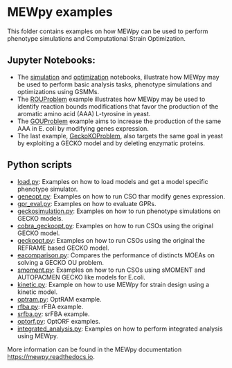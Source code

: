 
MEWpy examples
============


This folder contains examples on how MEWpy can be used to perform phenotype simulations and Computational Strain Optimization. 

## Jupyter Notebooks:

- The  [simulation](simulation.ipynb) and [optimization](optimization.ipynb) notebooks, illustrate how MEWpy may be used to perform basic analysis tasks, phenotype simulations and optimizations using GSMMs.
- The  [ROUProblem](ROUproblem.ipynb) example illustrates how MEWpy may be used to identify reaction bounds modifications that favor the production of the aromatic amino acid (AAA) L-tyrosine in yeast.
- The [GOUProblem](GOUproblem.ipynb) example aims to increase the production of the same AAA in E. coli by modifying genes expression.
- The last example, [GeckoKOProblem](GeckoKOProblem.ipynb), also targets the same goal in yeast by exploiting a GECKO model and by deleting enzymatic proteins.

## Python scripts

- [load.py](scripts/): Examples on how to load models and get a model specific phenotype simulator.
- [geneopt.py](scripts/): Examples on how to run CSO thar modify genes expression.
- [gpr_eval.py](scripts/): Examples on how to evaluate GPRs.
- [geckosimulation.py](scripts/): Examples on how to run phenotype simulations on GECKO models.
- [cobra_geckoopt.py](scripts/): Examples on how to run CSOs using the original GECKO model.
- [geckoopt.py](scripts/): Examples on how to run CSOs using the original the REFRAME based GECKO model.
- [eacomparison.py](scripts/): Compares the performance of distincts MOEAs on solving a GECKO OU problem.
- [smoment.py](scripts/): Examples on how to run CSOs using sMOMENT and AUTOPACMEN GECKO like models for E.coli.
- [kinetic.py](scripts/): Example on how to use MEWpy for strain design using a kinetic model.
- [optram.py](scripts/): OptRAM example.
- [rfba.py](scripts/): rFBA example.
- [srfba.py](scripts/): srFBA example.
- [optorf.py](scripts/): OptORF examples.
- [integrated_analysis.py](scripts/): Examples on how to perform integrated analysis using MEWpy.


More information can be found in the MEWpy documentation https://mewpy.readthedocs.io.